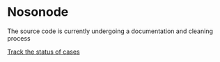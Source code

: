 # Nosonode


The source code is currently undergoing a documentation and cleaning process


[Track the status of cases](/docs/status.md)
